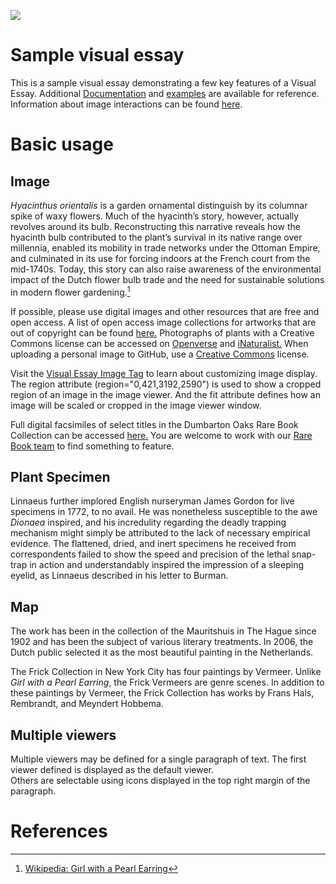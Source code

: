 <a href="https://juncture-digital.org"><img src="https://juncture-digital.org/images/ve-button.png"></a>

<param ve-config 
       title="How to Read Flowers in Art"
       author="Kristan Hanson"
       banner="https://upload.wikimedia.org/wikipedia/commons/thumb/9/96/Ambrosius_Bosschaert_the_Elder_%28Dutch_-_Flower_Still_Life_-_Google_Art_Project.jpg/1280px-Ambrosius_Bosschaert_the_Elder_%28Dutch_-_Flower_Still_Life_-_Google_Art_Project.jpg" 
       layout="vertical">

<!-- Entities discussed throughout the essay are typically defined before the essay text and
     are thus available in all text.  Entity identifiers (QIDs) can be found in either
     Wikipedia or Wikidata (https://www.wikidata.org)> -->
<param ve-entity eid="Q185372"> <!-- Girl with a Pearl Earring painting -->
<param ve-entity eid="Q41264"> <!-- Johannes Vermeer -->
<param ve-entity eid="Q221092"> <!-- Mauritshuis -->
<param ve-entity eid="Q36600"> <!-- The Hague -->
<param ve-entity eid="Q60"> <!-- New York City -->

# Sample visual essay

This is a sample visual essay demonstrating a few key features of a Visual Essay. Additional [Documentation](https://github.com/JSTOR-Labs/juncture/wiki) and [examples](https://jstor-labs.github.io/juncture-examples) are available for reference. Information about <span data-click-image-zoomto="3338,1140,2850,2534">image interactions</span> can be found [here](https://github.com/JSTOR-Labs/juncture/wiki/Visual-Essay-Image-Tag).
<param ve-image 
       manifest="https://ids.si.edu/ids/manifest/ark:/65665/m366f8ac28cdf64aba99b33cb34f351b81">
       
# Basic usage

## Image

_Hyacinthus orientalis_ is a garden ornamental distinguish by its columnar spike of waxy flowers. Much of the hyacinth’s story, however, actually revolves around its bulb. Reconstructing this narrative reveals how the hyacinth bulb contributed to the plant’s survival in its native range over millennia, enabled its mobility in trade networks under the Ottoman Empire, and culminated in its use for forcing indoors at the French court from the mid-1740s. Today, this story can also raise awareness of the environmental impact of the Dutch flower bulb trade and the need for sustainable solutions in modern flower gardening.[^1]
<param ve-image 
       label="Girl with a Pearl Earring" 
       description="painting by Johannes Vermeer" 
       license="public domain" 
       url="https://upload.wikimedia.org/wikipedia/commons/thumb/9/96/Ambrosius_Bosschaert_the_Elder_%28Dutch_-_Flower_Still_Life_-_Google_Art_Project.jpg/1280px-Ambrosius_Bosschaert_the_Elder_%28Dutch_-_Flower_Still_Life_-_Google_Art_Project.jpg">
       <param ve-entity eid="Q157428"> <!-- Hyacinthus orientalis -->

If possible, please use digital images and other resources that are free and open access. A list of open access image collections for artworks that are out of copyright can be found [here.](https://www.apollo-magazine.com/open-access-image-libraries-a-handy-list/) Photographs of plants with a Creative Commons license can be accessed on [Openverse](https://wordpress.org/openverse/) and [iNaturalist.](https://www.inaturalist.org/) When uploading a personal image to GitHub, use a [Creative Commons](https://creativecommons.org/licenses/) license.
<param ve-image url="https://github.com/kristanmhanson/Juncture_training_2/blob/main/Flickr_CC_BY_NC_SA_2.0.jpg?raw=true" fit="cover">

Visit the [Visual Essay Image Tag](https://github.com/jstor-labs/juncture/wiki/Visual-Essay-Image-Tag) to learn about customizing image display. The region attribute (region="0,421,3192,2590") is used to show a cropped region of an image in the image viewer. And the fit attribute defines how an image will be scaled or cropped in the image viewer window.
<param ve-compare curtain manifest="https://iiif.lib.harvard.edu/manifests/drs:436030170" seq="58">
<param ve-compare manifest="https://iiif.juncture-digital.org/manifest/c5e3bb5b8f05a40314bba386bdc2df7bc32818a04dae348d0450feb3b63c5520" fit="contain">

Full digital facsimiles of select titles in the Dumbarton Oaks Rare Book Collection can be accessed [here.](https://www.doaks.org/resources/rare-books#c6-operator=or&c7-operator=or&b_start=0) You are welcome to work with our [Rare Book team](https://www.doaks.org/research/library-archives/rare-book-collection) to find something to feature.
<param ve-compare sync fit="contain" manifest="https://iiif.lib.harvard.edu/manifests/drs:436574052" seq="291">
<param ve-compare manifest="https://iiif.juncture-digital.org/manifest/c5e3bb5b8f05a40314bba386bdc2df7bc32818a04dae348d0450feb3b63c5520" fit="contain">

## Plant Specimen

Linnaeus further implored English nurseryman James Gordon for live specimens in 1772, to no avail. He was nonetheless susceptible to the awe *Dionaea* inspired, and his incredulity regarding the deadly trapping mechanism might simply be attributed to the lack of necessary empirical evidence. The flattened, dried, and inert specimens he received from correspondents failed to show the speed and precision of the lethal snap-trap in action and understandably inspired the impression of a sleeping eyelid, as Linnaeus described in his letter to Burman.
<param ve-plant-specimen jpid="10.5555/al.ap.specimen.cord00022454" label="Datura stramonium L. from Cordoba, Argentina.">

## Map

The work has been in the collection of the Mauritshuis in The Hague since 1902 and has been the subject of various 
literary treatments. In 2006, the Dutch public selected it as the most beautiful painting in the Netherlands.
<param ve-map center="Q36600" zoom="11" prefer-geojson>

The Frick Collection in New York City has four paintings by Vermeer. Unlike  _Girl with a Pearl Earring_, the Frick Vermeers are genre scenes. In addition to these paintings by Vermeer, the Frick Collection has works by Frans Hals, Rembrandt, and Meyndert Hobbema.
<param ve-map center="Q60" zoom="8" prefer-geojson>

## Multiple viewers

Multiple viewers may be defined for a single paragraph of text. The first viewer defined is displayed as the default viewer.  
Others are selectable using icons displayed in the top right margin of the paragraph.
<param ve-image 
       manifest="https://ids.si.edu/ids/manifest/ark:/65665/m366f8ac28cdf64aba99b33cb34f351b81">
<param ve-map center="Q36600" zoom="11">

# References

[^1]: [Wikipedia: Girl with a Pearl Earring](https://en.wikipedia.org/wiki/Girl_with_a_Pearl_Earring)
